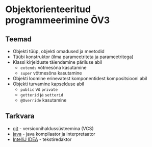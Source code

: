 # Objektorienteeritud programmeerimine &Otilde;V3
## Teemad
* Objekti t&uuml;&uuml;p, objekti omadused ja meetodid
* T&uuml;&uuml;bi konstruktor (ilma parameetriteta ja parameetritega)
* Klassi kirjelduste t&auml;iendamine p&auml;riluse abil
    * `extends` v&otilde;tmes&otilde;na kasutamine
    * `super` v&otilde;tmes&otilde;na kasutamine
* Objekti loomine erinevatest komponentidest kompositsiooni abil
* Objekti turvamine kapselduse abil
    * `public` vs `private`
    * `getterid` ja `setterid`
    * `@Override` kasutamine
## Tarkvara
* [git](https://git-scm.com/download/win) - versioonihalduss&uuml;steemina (VCS)
* [java](https://www.oracle.com/technetwork/java/javase/downloads/index.html) - java kompilaator ja interpretaator
* [IntelliJ IDEA](https://www.jetbrains.com/idea/?fromMenu) - tekstiredaktor
